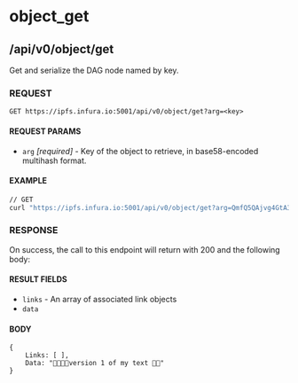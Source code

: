 # object_get

## /api/v0/object/get

Get and serialize the DAG node named by key.

### REQUEST

`GET https://ipfs.infura.io:5001/api/v0/object/get?arg=<key>`

#### REQUEST PARAMS
- `arg` _[required]_ - Key of the object to retrieve, in base58-encoded multihash format. 

#### EXAMPLE
```bash
// GET
curl "https://ipfs.infura.io:5001/api/v0/object/get?arg=QmfQ5QAjvg4GtA3wg3adpnDJug8ktA1BxurVqBD8rtgVjM"
```

### RESPONSE

On success, the call to this endpoint will return with 200 and the following body:

#### RESULT FIELDS
- `links` - An array of associated link objects
- `data`

#### BODY
```
{
    Links: [ ],
    Data: "version 1 of my text "
}
```